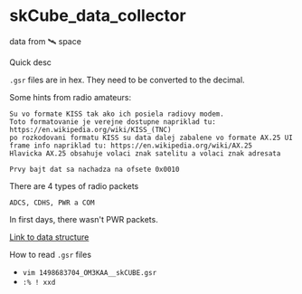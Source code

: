 # skCube_data_collector
data from 🛰 space

Quick desc

`.gsr` files are in hex.
They need to be converted to the decimal.

Some hints from radio amateurs:
```
Su vo formate KISS tak ako ich posiela radiovy modem.
Toto formatovanie je verejne dostupne napriklad tu: https://en.wikipedia.org/wiki/KISS_(TNC)
po rozkodovani formatu KISS su data dalej zabalene vo formate AX.25 UI frame info napriklad tu: https://en.wikipedia.org/wiki/AX.25
Hlavicka AX.25 obsahuje volaci znak satelitu a volaci znak adresata

Prvy bajt dat sa nachadza na ofsete 0x0010
```

There are 4 types of radio packets

`ADCS, CDHS, PWR a COM`

In first days, there wasn't PWR packets.

[Link to data structure](https://goo.gl/f6Tv99)

How to read `.gsr` files
* `vim 1498683704_OM3KAA__skCUBE.gsr`
* `:% ! xxd`
